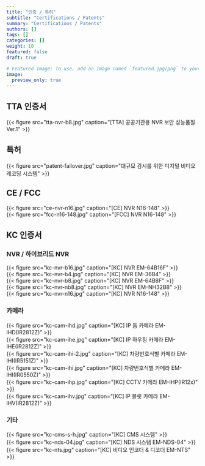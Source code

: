 ```yaml
---
title: "인증 / 특허"
subtitle: "Certifications / Patents"
summary: "Certifications / Patents"
authors: []
tags: []
categories: []
weight: 10
featured: false
draft: true

# Featured Image: To use, add an image named `featured.jpg/png` to your page's folder.
image:
  preview_only: true
---
```


## TTA 인증서

<div class="container"><div class="row">
<div class="col-sm-3">
{{< figure src="tta-nvr-b8.jpg" caption="[TTA] 공공기관용 NVR 보안 성능품질 Ver.1" >}}
</div>
</div></div>

## 특허

<div class="container"><div class="row">
<div class="col-sm-3">
{{< figure src="patent-failover.jpg" caption="대규모 감시를 위한 디지털 비디오 레코딩 시스템" >}}
</div>
</div></div>

## CE / FCC

<div class="container"><div class="row">
<div class="col-sm-3">
{{< figure src="ce-nvr-n16.jpg" caption="[CE] NVR N16-148" >}}
</div>
<div class="col-sm-3">
{{< figure src="fcc-n16-148.jpg" caption="[FCC] NVR N16-148" >}}
</div>
</div></div>

## KC 인증서

### NVR / 하이브리드 NVR

<div class="container"><div class="row">
<div class="col-sm-3">
{{< figure src="kc-nvr-b16.jpg" caption="[KC] NVR EM-64B16F" >}}
</div>
<div class="col-sm-3">
{{< figure src="kc-nvr-b4.jpg" caption="[KC] NVR EM-36B4" >}}
</div>
<div class="col-sm-3">
{{< figure src="kc-nvr-b8.jpg" caption="[KC] NVR EM-64B8F" >}}
</div>
<div class="col-sm-3">
{{< figure src="kc-nvr-nb8.jpg" caption="[KC] NVR EM-NH32B8" >}}
</div>
<div class="col-sm-3">
{{< figure src="kc-nvr-n16.jpg" caption="[KC] NVR N16-148" >}}
</div>
</div></div>

### 카메라

<div class="container"><div class="row">
<div class="col-sm-3">
{{< figure src="kc-cam-ihd.jpg" caption="[KC] IP 돔 카메라 EM-IHD(IR2812Z)" >}}
</div>
<div class="col-sm-3">
{{< figure src="kc-cam-ihe.jpg" caption="[KC] IP 하우징 카메라 EM-IHE(IR2812Z)" >}}
</div>
<div class="col-sm-3">
{{< figure src="kc-cam-ihi-2.jpg" caption="[KC] 차량번호식별 카메라 EM-IHI(IR5151Z)" >}}
</div>
<div class="col-sm-3">
{{< figure src="kc-cam-ihi.jpg" caption="[KC] 차량번호식별 카메라 EM-IHI(IR0550Z)" >}}
</div>
<div class="col-sm-3">
{{< figure src="kc-cam-ihp.jpg" caption="[KC] CCTV 카메라 EM-IHP(IR12x)" >}}
</div>
<div class="col-sm-3">
{{< figure src="kc-cam-ihv.jpg" caption="[KC] IP 블릿 카메라 EM-IHV(IR2812Z)" >}}
</div>
</div></div>

### 기타

<div class="container"><div class="row">
<div class="col-sm-3">
{{< figure src="kc-cms-s-h.jpg" caption="[KC] CMS 시스템" >}}
</div>
<div class="col-sm-3">
{{< figure src="kc-nds-04.jpg" caption="[KC] NDS 시스템 EM-NDS-04" >}}
</div>
<div class="col-sm-3">
{{< figure src="kc-nts.jpg" caption="[KC] 비디오 인코더 & 디코더 EM-NTS" >}}
</div>
</div></div>